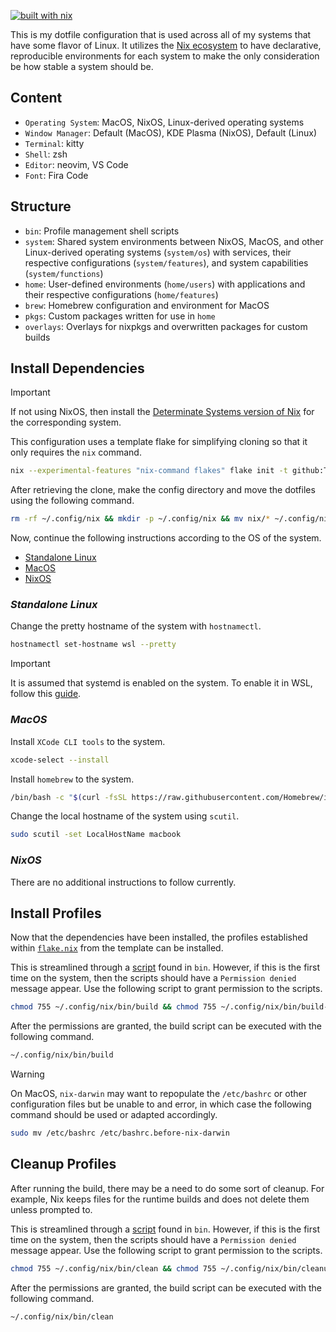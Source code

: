 [![built with nix](https://builtwithnix.org/badge.svg)](https://builtwithnix.org)

This is my dotfile configuration that is used across all of my systems that have some flavor of Linux. It utilizes the [Nix ecosystem](https://www.nixos.wiki/wiki/Nix_Ecosystem) to have declarative, reproducible environments for each system to make the only consideration be how stable a system should be.

## **Content**

- ``Operating System``: MacOS, NixOS, Linux-derived operating systems
- ``Window Manager``: Default (MacOS), KDE Plasma (NixOS), Default (Linux)
- ``Terminal``: kitty
- ``Shell``: zsh
- ``Editor``: neovim, VS Code
- ``Font``: Fira Code

## **Structure**

- ``bin``: Profile management shell scripts
- ``system``: Shared system environments between NixOS, MacOS, and other Linux-derived operating systems (``system/os``) with services, their respective configurations (``system/features``), and system capabilities (``system/functions``)
- ``home``: User-defined environments (``home/users``) with applications and their respective configurations (``home/features``)
- ``brew``: Homebrew configuration and environment for MacOS
- ``pkgs``: Custom packages written for use in ``home``
- ``overlays``: Overlays for nixpkgs and overwritten packages for custom builds

## **Install Dependencies**

> [!IMPORTANT]
> If not using NixOS, then install the [Determinate Systems version of Nix](https://docs.determinate.systems/) for the corresponding system.

This configuration uses a template flake for simplifying cloning so that it only requires the ``nix`` command.
```bash
nix --experimental-features "nix-command flakes" flake init -t github:ThisJustZack/dotfiles#dotfiles
```

After retrieving the clone, make the config directory and move the dotfiles using the following command.
```bash
rm -rf ~/.config/nix && mkdir -p ~/.config/nix && mv nix/* ~/.config/nix && rm -rf nix
```

Now, continue the following instructions according to the OS of the system.
- [Standalone Linux](#standalone-linux)
- [MacOS](#macos)
- [NixOS](#nixos)

### *Standalone Linux*

Change the pretty hostname of the system with ``hostnamectl``.
```bash
hostnamectl set-hostname wsl --pretty
```
> [!IMPORTANT]
> It is assumed that systemd is enabled on the system. To enable it in WSL, follow this [guide](https://devblogs.microsoft.com/commandline/systemd-support-is-now-available-in-wsl/#how-can-you-get-systemd-on-your-machine).

### *MacOS*

Install ``XCode CLI tools`` to the system.
```bash
xcode-select --install
```

Install ``homebrew`` to the system.
```bash
/bin/bash -c "$(curl -fsSL https://raw.githubusercontent.com/Homebrew/install/HEAD/install.sh)"
```

Change the local hostname of the system using ``scutil``.
```bash
sudo scutil -set LocalHostName macbook
```

### *NixOS*

There are no additional instructions to follow currently.

## **Install Profiles**

Now that the dependencies have been installed, the profiles established within [``flake.nix``](./dotfiles/nix/flake.nix) from the template can be installed.

This is streamlined through a [script](./dotfiles/nix/bin/build) found in ``bin``.
However, if this is the first time on the system, then the scripts should have a ``Permission denied`` message appear. Use the following script to grant permission to the scripts.
```bash
chmod 755 ~/.config/nix/bin/build && chmod 755 ~/.config/nix/bin/build-profiles/*
```
After the permissions are granted, the build script can be executed with the following command.
```bash
~/.config/nix/bin/build
```

> [!WARNING]
> On MacOS, ``nix-darwin`` may want to repopulate the ``/etc/bashrc`` or other configuration files but be unable to and error, in which case the following command should be used or adapted accordingly.
> ```bash
> sudo mv /etc/bashrc /etc/bashrc.before-nix-darwin
> ```

## **Cleanup Profiles**

After running the build, there may be a need to do some sort of cleanup. For example, Nix keeps files for the runtime builds and does not delete them unless prompted to.

This is streamlined through a [script](./dotfiles/nix/bin/clean) found in ``bin``.
However, if this is the first time on the system, then the scripts should have a ``Permission denied`` message appear. Use the following script to grant permission to the scripts.
```bash
chmod 755 ~/.config/nix/bin/clean && chmod 755 ~/.config/nix/bin/cleanup-routines/*
```
After the permissions are granted, the build script can be executed with the following command.
```bash
~/.config/nix/bin/clean
```